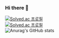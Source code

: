 ### Hi there 👋

[![Solved.ac
프로필](http://mazassumnida.wtf/api/mini/generate_badge?boj=qnekvptmxm74)](https://solved.ac/qnekvptmxm74)   
[![Solved.ac
프로필](http://mazassumnida.wtf/api/generate_badge?boj=qnekvptmxm74)](https://solved.ac/qnekvptmxm74)   
![Anurag's GitHub stats](https://github-readme-stats.vercel.app/api?username=hyeokzzi&show_icons=true&theme=dracula) 

<!--
**hyeokzzi/hyeokzzi** is a ✨ _special_ ✨ repository because its `README.md` (this file) appears on your GitHub profile.

Here are some ideas to get you started:

- 🔭 I’m currently working on ...
- 🌱 I’m currently learning ...
- 👯 I’m looking to collaborate on ...
- 🤔 I’m looking for help with ...
- 💬 Ask me about ...
- 📫 How to reach me: ...
- 😄 Pronouns: ...
- ⚡ Fun fact: ...
-->

